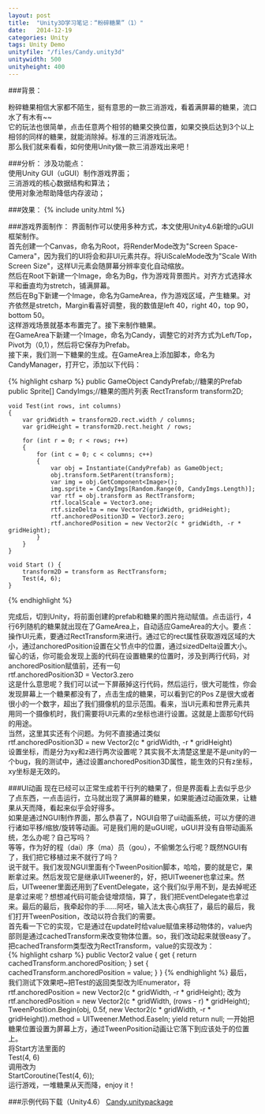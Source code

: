 ```yaml
---
layout: post
title:  "Unity3D学习笔记：“粉碎糖果”（1）"
date:   2014-12-19
categories: Unity
tags: Unity Demo
unityfile: "/files/Candy.unity3d"
unitywidth: 500
unityheight: 400
---
```


###背景：

<!-- begin_summary -->

粉碎糖果相信大家都不陌生，挺有意思的一款三消游戏，看着满屏幕的糖果，流口水了有木有~~<br>
它的玩法也很简单，点击任意两个相邻的糖果交换位置，如果交换后达到3个以上相邻的同样的糖果，就能消除掉。标准的三消游戏玩法。<br>
那么我们就来看看，如何使用Unity做一款三消游戏出来吧！

<!-- end_summary -->

###分析：
涉及功能点：<br>
使用Unity GUI（uGUI）制作游戏界面；<br>
三消游戏的核心数据结构和算法；<br>
使用对象池帮助降低内存波动；<br>

###效果：
{% include unity.html %}

###游戏界面制作：
界面制作可以使用多种方式，本文使用Unity4.6新增的uGUI框架制作。<br>
首先创建一个Canvas，命名为Root，将RenderMode改为"Screen Space-Camera"，因为我们的UI将会和非UI元素共存。将UiScaleMode改为"Scale With Screen Size"，这样UI元素会随屏幕分辨率变化自动缩放。<br>
然后在Root下新建一个Image，命名为Bg，作为游戏背景图片。对齐方式选择水平和垂直均为stretch，铺满屏幕。<br>
然后在Bg下新建一个Image，命名为GameArea，作为游戏区域，产生糖果。对齐依然是stretch，Margin看喜好调整，我的数值是left 40，right 40，top 90， bottom 50。<br>
这样游戏场景就基本布置完了。接下来制作糖果。<br>
在GameArea下新建一个Image，命名为Candy，调整它的对齐方式为Left/Top，Pivot为（0,1），然后将它保存为Prefab。<br>
接下来，我们测一下糖果的生成。在GameArea上添加脚本，命名为CandyManager，打开它，添加以下代码：

{% highlight csharp %}
	public GameObject CandyPrefab;//糖果的Prefab
	public Sprite[] CandyImgs;//糖果的图片列表
	RectTransform transform2D;

    void Test(int rows, int columns)
    {
        var gridWidth = transform2D.rect.width / columns;
        var gridHeight = transform2D.rect.height / rows;
		
        for (int r = 0; r < rows; r++)
        {
            for (int c = 0; c < columns; c++)
            {
                var obj = Instantiate(CandyPrefab) as GameObject;
                obj.transform.SetParent(transform);
                var img = obj.GetComponent<Image>();
                img.sprite = CandyImgs[Random.Range(0, CandyImgs.Length)];
                var rtf = obj.transform as RectTransform;
                rtf.localScale = Vector3.one;
                rtf.sizeDelta = new Vector2(gridWidth, gridHeight);
				rtf.anchoredPosition3D = Vector3.zero;
                rtf.anchoredPosition = new Vector2(c * gridWidth, -r * gridHeight);
            }
        }
    }

	void Start () {
        transform2D = transform as RectTransform;
        Test(4, 6);
	}
{% endhighlight %}

完成后，切到Unity，将前面创建的prefab和糖果的图片拖动赋值。点击运行，4行6列随机的糖果就出现在了GameArea上，自动适应GameArea的大小。要点：操作UI元素，要通过RectTransform来进行。通过它的rect属性获取游戏区域的大小，通过anchoredPosition设置在父节点中的位置，通过sizedDelta设置大小。<br>
留心的话，你可能会发现上面的代码在设置糖果的位置时，涉及到两行代码，对anchoredPosition赋值前，还有一句<br>rtf.anchoredPosition3D = Vector3.zero<br>这是什么意思呢？我们可以试一下屏蔽掉这行代码，然后运行，很大可能性，你会发现屏幕上一个糖果都没有了，点击生成的糖果，可以看到它的Pos Z是很大或者很小的一个数字，超出了我们摄像机的显示范围。看来，当UI元素和世界元素共用同一个摄像机时，我们需要将UI元素的z坐标也进行设置。这就是上面那句代码的用途。<br>
当然，这里其实还有个问题。为何不直接通过类似<br>rtf.anchoredPosition3D = new Vector2(c * gridWidth, -r * gridHeight)<br>设置坐标，而是分为xy和z进行两次设置呢？其实我不太清楚这里是不是unity的一个bug，我的测试中，通过设置anchoredPosition3D属性，能生效的只有z坐标，xy坐标是无效的。<br>
	
###UI动画
现在已经可以正常生成若干行列的糖果了，但是界面看上去似乎总少了点东西，一点击运行，立马就出现了满屏幕的糖果，如果能通过动画效果，让糖果从天而降，看起来似乎会好得多。<br>
如果是通过NGUI制作界面，那么恭喜了，NGUI自带了ui动画系统，可以方便的进行诸如平移/缩放/旋转等动画。可是我们用的是uGUI呢，uGUI并没有自带动画系统，怎么办呢？自己写吗？<br>
等等，作为好的程（dai）序（ma）员（gou），不偷懒怎么行呢？既然NGUI有了，我们把它移植过来不就行了吗？<br>
说干就干。我们发现NGUI里面有个TweenPosition脚本，哈哈，要的就是它，果断拿过来。然后发现它是继承UITweener的，好，把UITweener也拿过来。然后，UITweener里面还用到了EventDelegate，这个我们似乎用不到，是去掉呢还是拿过来呢？想想减代码可能会徒增烦恼，算了，我们把EventDelegate也拿过来。最后的最后，我牵起你的手……阿呸，输入法太丧心病狂了，最后的最后，我们打开TweenPosition，改动以符合我们的需要。<br>
首先看一下它的实现，它是通过在update时给value赋值来移动物体的，value内部则是通过cachedTransform来改变物体位置。so，我们改动起来就很easy了。把cachedTransform类型改为RectTransform，value的实现改为：<br>
{% highlight csharp %}
public Vector2 value
{
	get
	{
		return cachedTransform.anchoredPosition;
	}
	set
	{
		cachedTransform.anchoredPosition = value;
	}
}
{% endhighlight %}
最后，我们测试下效果吧~把Test的返回类型改为IEnumerator，将<br>
	rtf.anchoredPosition = new Vector2(c * gridWidth, -r * gridHeight);
改为<br>
	rtf.anchoredPosition = new Vector2(c * gridWidth, (rows - r) * gridHeight);
	TweenPosition.Begin(obj, 0.5f, new Vector2(c * gridWidth, -r * gridHeight)).method = UITweener.Method.EaseIn;
	yield return null;
一开始把糖果位置设置为屏幕上方，通过TweenPosition动画让它落下到应该处于的位置上。<br>
将Start方法里面的<br>Test(4, 6)<br>调用改为<br>StartCoroutine(Test(4, 6));<br>
运行游戏，一堆糖果从天而降，enjoy it！

###示例代码下载（Unity4.6）
[Candy.unitypackage](https://raw.githubusercontent.com/rugbbyli/rugbbyli.github.io/master/files/Candy.unitypackage "Candy.unitypackage")